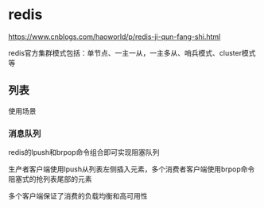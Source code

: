 # redis

https://www.cnblogs.com/haoworld/p/redis-ji-qun-fang-shi.html

redis官方集群模式包括：单节点、一主一从，一主多从、哨兵模式、cluster模式等

## 列表

使用场景

### 消息队列

redis的lpush和brpop命令组合即可实现阻塞队列

生产者客户端使用lpush从列表左侧插入元素，多个消费者客户端使用brpop命令阻塞式的抢列表尾部的元素

多个客户端保证了消费的负载均衡和高可用性
